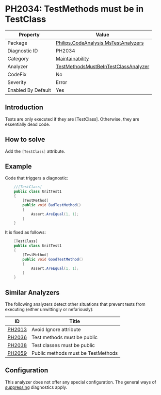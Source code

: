 # PH2034: TestMethods must be in TestClass

| Property | Value  |
|--|--|
| Package | [Philips.CodeAnalysis.MsTestAnalyzers](https://www.nuget.org/packages/Philips.CodeAnalysis.MsTestAnalyzers) |
| Diagnostic ID | PH2034 |
| Category  | [Maintainability](../Maintainability.md) |
| Analyzer | [TestMethodsMustBeInTestClassAnalyzer](https://github.com/philips-software/roslyn-analyzers/blob/master/Philips.CodeAnalysis.MsTestAnalyzers/TestMethodsMustBeInTestClassAnalyzer.cs)
| CodeFix  | No |
| Severity | Error |
| Enabled By Default | Yes |

## Introduction

Tests are only executed if they are [TestClass]. Otherwise, they are essentially dead code.

## How to solve

Add the `[TestClass]` attribute.

## Example

Code that triggers a diagnostic:
``` cs
    //[TestClass]
    public class UnitTest1
    {
        [TestMethod]
        public void BadTestMethod()
        {
            Assert.AreEqual(1, 1);
        }
    }
```

It is fixed as follows:
``` cs
    [TestClass]
    public class UnitTest1
    {
        [TestMethod]
        public void GoodTestMethod()
        {
            Assert.AreEqual(1, 1);
        }
    }
```

## Similar Analyzers

The following analyzers detect other situations that prevent tests from executing (either unwittingly or nefariously):

| ID | Title  |
|--|--|
| [PH2013](.\PH2013.md) | Avoid Ignore attribute |
| [PH2036](.\PH2036.md) | Test methods must be public |
| [PH2038](.\PH2038.md) | Test classes must be public |
| [PH2059](.\PH2059.md) | Public methods must be TestMethods |

## Configuration

This analyzer does not offer any special configuration. The general ways of [suppressing](https://learn.microsoft.com/en-us/dotnet/fundamentals/code-analysis/suppress-warnings) diagnostics apply.
